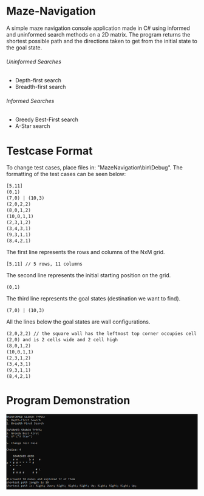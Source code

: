 # Maze-Navigation
A simple maze navigation console application made in C# using informed and uninformed search methods on a 2D matrix.
The program returns the shortest possible path and the directions taken to get from the initial state to the goal state.

###### Uninformed Searches
* Depth-first search
* Breadth-first search

###### Informed Searches
* Greedy Best-First search
* A-Star search

# Testcase Format
To change test cases, place files in: "MazeNavigation\bin\Debug". The formatting of the test cases can be seen below:
```
[5,11]
(0,1) 
(7,0) | (10,3) 
(2,0,2,2) 
(8,0,1,2)
(10,0,1,1)
(2,3,1,2)
(3,4,3,1)
(9,3,1,1)
(8,4,2,1)
```
The first line represents the rows and columns of the NxM grid.
```
[5,11] // 5 rows, 11 columns
```
The second line represents the initial starting position on the grid.
```
(0,1)
```
The third line represents the goal states (destination we want to find).
```
(7,0) | (10,3) 
```
All the lines below the goal states are wall configurations.
```
(2,0,2,2) // the square wall has the leftmost top corner occupies cell (2,0) and is 2 cells wide and 2 cell high
(8,0,1,2)
(10,0,1,1)
(2,3,1,2)
(3,4,3,1)
(9,3,1,1)
(8,4,2,1)
```

# Program Demonstration
![This is an image](Demonstration.PNG)
